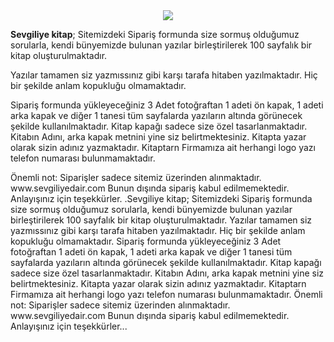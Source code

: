 
<center><a href="https://sevgiliyedair.com"><img src="https://sevgiliyekitap.github.io/Untitled-3.jpg"/></a></center>
<p><b> Sevgiliye kitap</b>; Sitemizdeki Sipariş formunda size sormuş olduğumuz sorularla, kendi bünyemizde bulunan yazılar birleştirilerek 100 sayfalık bir kitap oluşturulmaktadır. </p>
<p>Yazılar tamamen siz yazmıssınız gibi karşı tarafa hitaben yazılmaktadır. Hiç bir şekilde anlam kopukluğu olmamaktadır.</p> 
<p>Sipariş formunda yükleyeceğiniz 3 Adet fotoğraftan 1 adeti ön kapak, 1 adeti arka kapak ve diğer 1 tanesi tüm sayfalarda yazıların altında görünecek şekilde kullanılmaktadır. Kitap kapağı sadece size özel tasarlanmaktadır. Kitabın Adını, arka kapak metnini yine siz belirtmektesiniz. Kitapta yazar olarak sizin adınız yazmaktadır. Kitaptarn Firmamıza ait herhangi logo yazı telefon numarası bulunmamaktadır.</p> 

<p>Önemli not: Siparişler sadece sitemiz üzerinden alınmaktadır. www.sevgiliyedair.com Bunun dışında sipariş kabul edilmemektedir. Anlayışınız için teşekkürler. .Sevgiliye kitap; Sitemizdeki Sipariş formunda size sormuş olduğumuz sorularla, kendi bünyemizde bulunan yazılar birleştirilerek 100 sayfalık bir kitap oluşturulmaktadır. Yazılar tamamen siz yazmıssınız gibi karşı tarafa hitaben yazılmaktadır. Hiç bir şekilde anlam kopukluğu olmamaktadır. Sipariş formunda yükleyeceğiniz 3 Adet fotoğraftan 1 adeti ön kapak, 1 adeti arka kapak ve diğer 1 tanesi tüm sayfalarda yazıların altında görünecek şekilde kullanılmaktadır. Kitap kapağı sadece size özel tasarlanmaktadır. Kitabın Adını, arka kapak metnini yine siz belirtmektesiniz. Kitapta yazar olarak sizin adınız yazmaktadır. Kitaptarn Firmamıza ait herhangi logo yazı telefon numarası bulunmamaktadır. Önemli not: Siparişler sadece sitemiz üzerinden alınmaktadır. www.sevgiliyedair.com Bunun dışında sipariş kabul edilmemektedir. Anlayışınız için teşekkürler...</p>

